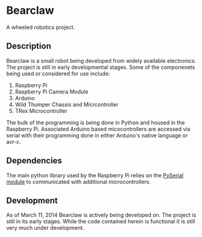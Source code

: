 Bearclaw
========

A wheeled robotics project.

## Description

Bearclaw is a small robot being developed from widely available electronics. The project is still in early developmental stages. Some of the componenets being used or considered for use include:
1. Raspberry Pi
2. Raspberry Pi Camera Module
3. Arduino
4. Wild Thumper Chassis and Micrcontroller
5. TRex Microcontroller

The bulk of the programming is being done in Python and housed in the Raspberry Pi. Associated Arduino based micocontrollers are accessed via serial with their programming done in either Arduino's native language or avr-c.

## Dependencies
The main python library used by the Raspberry Pi relies on the [PySerial module](http://pyserial.sourceforge.net/) to communicated with additional microcontrollers.

## Development
As of March 11, 2014 Bearclaw is actively being developed on. The project is still in its early stages. While the code contained herein is functional it is still very much under development.